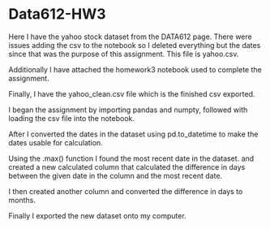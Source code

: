 # Data612-HW3

Here I have the yahoo stock dataset from the DATA612 page. There were issues adding the csv to the notebook so I deleted everything but the dates since that was the purpose of this assignment. This file is yahoo.csv.

Additionally I have attached the homework3 notebook used to complete the assignment. 

Finally, I have the yahoo_clean.csv file which is the finished csv exported.

I began the assignment by importing pandas and numpty, followed with loading the csv file into the notebook.

After I converted the dates in the dataset using pd.to_datetime to make the dates usable for calculation.

Using the .max() function I found the most recent date in the dataset. and created a new calculated column that calculated the difference in days between the given date in the column and the most recent date. 

I then created another column and converted the difference in days to months.

Finally I exported the new dataset onto my computer.
